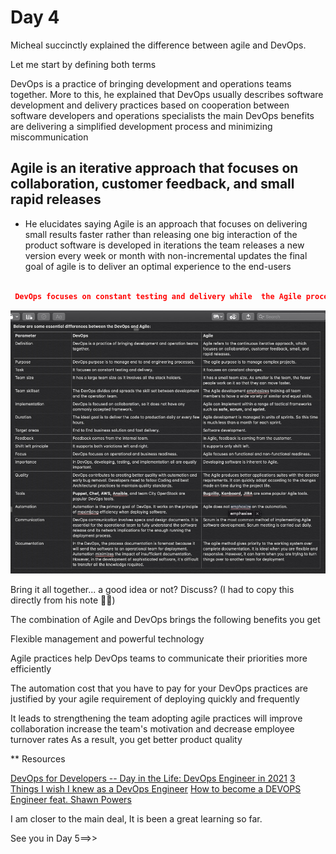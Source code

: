# Day 4

Micheal succinctly explained the difference between agile and DevOps.

Let me start by defining both terms

 DevOps is a practice of bringing development and operations teams together. More to this, he explained that DevOps usually describes software development and delivery practices based on cooperation between software developers and operations specialists the main DevOps benefits are delivering a simplified development process and minimizing miscommunication

## Agile is an iterative approach that focuses on collaboration, customer feedback, and small rapid releases

* He elucidates saying Agile is an approach that focuses on delivering small results faster rather than releasing one big interaction of the product software is developed in iterations the team releases a new version every week or month with non-incremental updates the final goal of agile is to deliver an optimal experience to the end-users

```json

 DevOps focuses on constant testing and delivery while  the Agile process focuses on constant changes

 ```

![Devops in loop](./images/agilevsdevops.jpg)

Bring it all together... a good idea or not? Discuss? (I had to copy this directly from his note 🙈🙊)

The combination of Agile and DevOps brings the following benefits you get

  Flexible management and powerful technology

  Agile practices help DevOps teams to communicate their priorities more efficiently

  The automation cost that you have to pay for your DevOps practices are justified by your agile requirement of deploying quickly and frequently

  It leads to strengthening the team adopting agile practices will improve collaboration increase the team's motivation and decrease employee turnover rates
  As a result, you get better product quality

** Resources

[DevOps for Developers -- Day in the Life: DevOps Engineer in 2021](https://www.youtube.com/watch?v=2JymM0YoqGA)
[3 Things I wish I knew as a DevOps Engineer](https://www.youtube.com/watch?v=udRNM7YRdY4)
[How to become a DEVOPS Engineer feat. Shawn Powers](https://www.youtube.com/watch?v=kDQMjAQNvY4)

I am closer to the main deal, It is been a great learning so far.

See you in Day 5==>>
